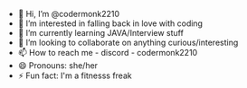 - 👋 Hi, I’m @codermonk2210
- 👀 I’m interested in falling back in love with coding
- 🌱 I’m currently learning JAVA/Interview stuff
- 💞️ I’m looking to collaborate on anything curious/interesting
- 📫 How to reach me - discord - codermonk2210
- 😄 Pronouns: she/her
- ⚡ Fun fact: I'm a fitnesss freak

<!---
codermonk2210/codermonk2210 is a ✨ special ✨ repository because its `README.md` (this file) appears on your GitHub profile.
You can click the Preview link to take a look at your changes.
--->
